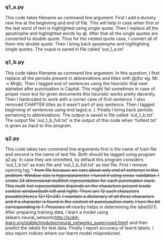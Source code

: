### q1_a.py ###

This code takes filename as command line argument. First I add a dummy new line at the beginning and end of file.
This will help in case when first or the last word of text is highlighted using
single quote. Then I replace all the apostrophe and highlighted words
by @. After that all the single quotes are converted to double quote. Thus for
the nested quote case, I convert all of them into double quote. Then I
bring back apostrophe and highlighting single quotes. The ouput is saved
in file called 'out_1_a.txt'

### q1_b.py ###

This code takes filename as command line argument. In this question, I
first replace all the periods present in abbreviations and titles with @(for eg. Mr. -> Mr@).
Then I tagged end of sentences using the heuristic that next alphabet
after punctuation is Capital. This might fail sometimes in case of
proper noun but for given documents this heuristic works pretty
decently. Then I hardcoded to work with a corner case of first sentence.
I also removed CHAPTER titles as it wasn't part of any sentence. Then I
tagged beginning of sentences using end tags(i.e. </s>). Finally I bring
back periods pertaining to abbreviations. The output is saved in file
called 'out_1_b.txt'. The output file 'out_1_b_full.txt' is the output
of this code when 'fulltest.txt' is given as input to this program.


### q2.py ###

This code takes two command line arguments first is the name of train
file and second is the name of test file. Both should be tagged using
program q2.py. In case they are ommitted, by default this program
considers 'out_1_b.txt' as train file and 'out_1_b_full.txt' as test
file.
First I remove opening tag '<s>' from file because we care about only end of sentence in this
problem. Window size is hyperparameter. I tuned it using cross-validation.
I create 24 dimensional multihot representation for each punctuation
mark. This multi-hot representation depends on the characters present
inside context window(both left and right). There are 12 such characters
possible(Hence 12+12=24). I maintain a dictionary of all these characters and if a character is found in the context of
punctuaution mark, I turn the bit corresponding to 1. Presence of </s>
nearby helps in determining the label(0/1). After preparing training
data, I learn a model using sklearn.neural_network(http://scikit-learn.org/stable/modules/neural_networks_supervised.html)
 and then predict the labels for test data. Finally I report accuracy of learnt labels.
 I also report indices where our learnt model mispredicted.
